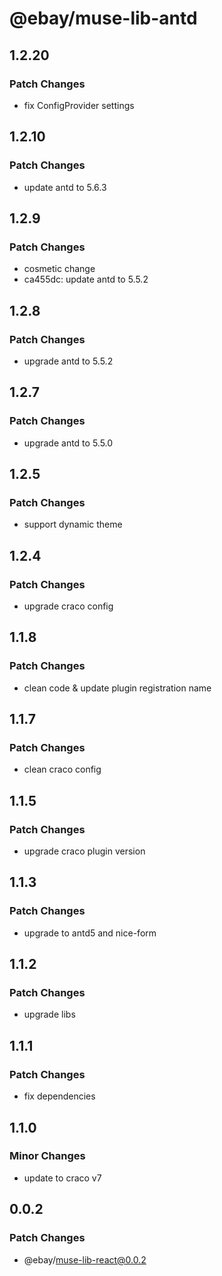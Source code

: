 # @ebay/muse-lib-antd

## 1.2.20

### Patch Changes

- fix ConfigProvider settings

## 1.2.10

### Patch Changes

- update antd to 5.6.3

## 1.2.9

### Patch Changes

- cosmetic change
- ca455dc: update antd to 5.5.2

## 1.2.8

### Patch Changes

- upgrade antd to 5.5.2

## 1.2.7

### Patch Changes

- upgrade antd to 5.5.0

## 1.2.5

### Patch Changes

- support dynamic theme

## 1.2.4

### Patch Changes

- upgrade craco config

## 1.1.8

### Patch Changes

- clean code & update plugin registration name

## 1.1.7

### Patch Changes

- clean craco config

## 1.1.5

### Patch Changes

- upgrade craco plugin version

## 1.1.3

### Patch Changes

- upgrade to antd5 and nice-form

## 1.1.2

### Patch Changes

- upgrade libs

## 1.1.1

### Patch Changes

- fix dependencies

## 1.1.0

### Minor Changes

- update to craco v7

## 0.0.2

### Patch Changes

- @ebay/muse-lib-react@0.0.2
